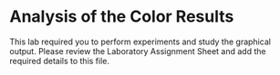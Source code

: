 # Analysis of the Color Results

This lab required you to perform experiments and study the graphical output.
Please review the Laboratory Assignment Sheet and add the required details to
this file.
